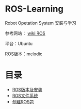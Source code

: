 # ROS-Learning

Robot Opetation System 安装与学习

参考网站： [wiki ROS](http://wiki.ros.org/)

平台：Ubuntu

ROS版本：melodic
# 目录

- [ROS版本及安装](https://github.com/iIQOverflow/ROS-Learning/blob/master/ROS%20%E7%89%88%E6%9C%AC%E5%8F%8A%E5%AE%89%E8%A3%85.md)
- [ROS文件系统](https://github.com/iIQOverflow/ROS-Learning/blob/master/ROS%E6%96%87%E4%BB%B6%E7%B3%BB%E7%BB%9F.md)
- [创建ROS包](https://github.com/iIQOverflow/ROS-Learning/blob/master/%E5%88%9B%E5%BB%BAROS%E5%8C%85.md)
